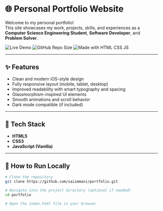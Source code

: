 # 🌐 Personal Portfolio Website

Welcome to my personal portfolio!  
This site showcases my work, projects, skills, and experiences as a **Computer Science Engineering Student**, **Software Developer**, and **Problem Solver**.

![Live Demo](https://img.shields.io/badge/Live-Demo-blue?style=flat-square&logo=github&link=https://saiimmani.github.io/portfolio)
![GitHub Repo Size](https://img.shields.io/github/repo-size/saiimmani/portfolio?style=flat-square)
![Made with HTML CSS JS](https://img.shields.io/badge/Built%20with-HTML%20%7C%20CSS%20%7C%20JavaScript-orange?style=flat-square)

---

## ✨ Features

- Clean and modern iOS-style design
- Fully responsive layout (mobile, tablet, desktop)
- Improved readability with smart typography and spacing
- Glassmorphism-inspired UI elements
- Smooth animations and scroll behavior
- Dark mode compatible (if included)

---

## 📂 Tech Stack

- **HTML5**
- **CSS3**
- **JavaScript (Vanilla)**

---

## 🚀 How to Run Locally

```bash
# Clone the repository
git clone https://github.com/saiimmani/portfolio.git

# Navigate into the project directory (optional if needed)
cd portfolio

# Open the index.html file in your browser

